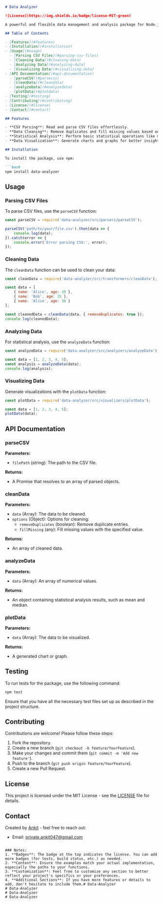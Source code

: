 
```markdown
# Data Analyzer

![License](https://img.shields.io/badge/license-MIT-green)

A powerful and flexible data management and analysis package for Node.js. This package provides functionalities for parsing CSV files, cleaning data, performing statistical analysis, and visualizing data.

## Table of Contents

- [Features](#features)
- [Installation](#installation)
- [Usage](#usage)
  - [Parsing CSV Files](#parsing-csv-files)
  - [Cleaning Data](#cleaning-data)
  - [Analyzing Data](#analyzing-data)
  - [Visualizing Data](#visualizing-data)
- [API Documentation](#api-documentation)
  - [parseCSV](#parsecsv)
  - [cleanData](#cleandata)
  - [analyzeData](#analyzedata)
  - [plotData](#plotdata)
- [Testing](#testing)
- [Contributing](#contributing)
- [License](#license)
- [Contact](#contact)

## Features

- **CSV Parsing**: Read and parse CSV files effortlessly.
- **Data Cleaning**: Remove duplicates and fill missing values based on specified rules.
- **Statistical Analysis**: Perform basic statistical operations like mean, median, mode, etc.
- **Data Visualization**: Generate charts and graphs for better insights.

## Installation

To install the package, use npm:

```bash
npm install data-analyzer
```

## Usage

### Parsing CSV Files

To parse CSV files, use the `parseCSV` function:

```javascript
const parseCSV = require('data-analyzer/src/parsers/parseCSV');

parseCSV('path/to/your/file.csv').then(data => {
    console.log(data);
}).catch(error => {
    console.error('Error parsing CSV:', error);
});
```

### Cleaning Data

The `cleanData` function can be used to clean your data:

```javascript
const cleanData = require('data-analyzer/src/transformers/cleanData');

const data = [
    { name: 'Alice', age: 30 },
    { name: 'Bob', age: 25 },
    { name: 'Alice', age: 30 }
];

const cleanedData = cleanData(data, { removeDuplicates: true });
console.log(cleanedData);
```

### Analyzing Data

For statistical analysis, use the `analyzeData` function:

```javascript
const analyzeData = require('data-analyzer/src/analyzers/analyzeData');

const data = [1, 2, 3, 4, 5];
const analysis = analyzeData(data);
console.log(analysis);
```

### Visualizing Data

Generate visualizations with the `plotData` function:

```javascript
const plotData = require('data-analyzer/src/visualizers/plotData');

const data = [1, 2, 3, 4, 5];
plotData(data);
```

## API Documentation

### parseCSV

**Parameters:**
- `filePath` (string): The path to the CSV file.

**Returns:** 
- A Promise that resolves to an array of parsed objects.

### cleanData

**Parameters:**
- `data` (Array): The data to be cleaned.
- `options` (Object): Options for cleaning:
  - `removeDuplicates` (boolean): Remove duplicate entries.
  - `fillMissing` (any): Fill missing values with the specified value.

**Returns:**
- An array of cleaned data.

### analyzeData

**Parameters:**
- `data` (Array): An array of numerical values.

**Returns:**
- An object containing statistical analysis results, such as mean and median.

### plotData

**Parameters:**
- `data` (Array): The data to be visualized.

**Returns:**
- A generated chart or graph.

## Testing

To run tests for the package, use the following command:

```bash
npm test
```

Ensure that you have all the necessary test files set up as described in the project structure.

## Contributing

Contributions are welcome! Please follow these steps:

1. Fork the repository.
2. Create a new branch (`git checkout -b feature/YourFeature`).
3. Make your changes and commit them (`git commit -m 'Add new feature'`).
4. Push to the branch (`git push origin feature/YourFeature`).
5. Create a new Pull Request.

## License

This project is licensed under the MIT License - see the [LICENSE](LICENSE) file for details.

## Contact

Created by [Ankit](https://github.com/imankii01) - feel free to reach out:

- Email: [private.ankit047@gmail.com](mailto:private.ankit047@gmail.com)

```

### Notes:
1. **Badges**: The badge at the top indicates the license. You can add more badges (for tests, build status, etc.) as needed.
2. **Content**: Ensure the examples match your actual implementation, especially the paths to your functions.
3. **Customization**: Feel free to customize any section to better reflect your project's specifics or your preferences.
4. **Additional Sections**: If you have more features or details to add, don't hesitate to include them.# Data-Analyzer
# Data-Analyzer
# Data-Analyzer
# Data-Analyzer
